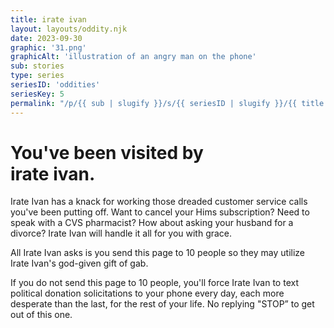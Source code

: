 ```yaml
---
title: irate ivan
layout: layouts/oddity.njk
date: 2023-09-30
graphic: '31.png'
graphicAlt: 'illustration of an angry man on the phone'
sub: stories
type: series
seriesID: 'oddities'
seriesKey: 5
permalink: "/p/{{ sub | slugify }}/s/{{ seriesID | slugify }}/{{ title | slugify }}/"
---
```


<h1 class="display secondary">
You've been visited by <br>‍<span class="text-span">irate ivan.</span>
</h1>

Irate Ivan has a knack for working those dreaded customer service calls you've been putting off. Want to cancel your Hims subscription? Need to speak with a CVS pharmacist? How about asking your husband for a divorce? Irate Ivan will handle it all for you with grace.

All Irate Ivan asks is you send this page to 10 people so they may utilize Irate Ivan's god-given gift of gab.

If you do not send this page to 10 people, you'll force Irate Ivan to text political donation solicitations to your phone every day, each more desperate than the last, for the rest of your life. No replying "STOP” to get out of this one.